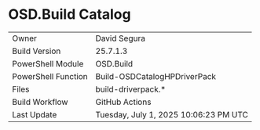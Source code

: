 ﻿# OSD.Build Catalog

| | |
|-|-|
| Owner | David Segura |
| Build Version | 25.7.1.3 |
| PowerShell Module | OSD.Build |
| PowerShell Function | Build-OSDCatalogHPDriverPack |
| Files | build-driverpack.* |
| Build Workflow | GitHub Actions |
| Last Update | Tuesday, July 1, 2025 10:06:23 PM UTC |
